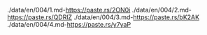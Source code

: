 ./data/en/004/1.md-https://paste.rs/2ON0i
./data/en/004/2.md-https://paste.rs/QDRlZ
./data/en/004/3.md-https://paste.rs/bK2AK
./data/en/004/4.md-https://paste.rs/y7yaP